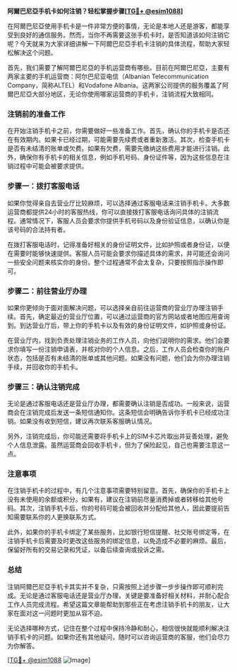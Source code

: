**阿爾巴尼亞手机卡如何注销？轻松掌握步骤[[TG💪+ @esim1088](https://t.me/s/esim1088)]**

在阿爾巴尼亞使用手机卡是一件非常方便的事情，无论是本地人还是游客，都能享受到良好的通信服务。然而，当你不再需要这张手机卡时，是否知道该如何注销它呢？今天就来为大家详细讲解一下阿爾巴尼亞手机卡注销的具体流程，帮助大家轻松解决这个问题。

首先，我们需要了解阿爾巴尼亞的手机运营商有哪些。目前在阿爾巴尼亞，主要有两家主要的手机运营商：阿尔巴尼亚电信（Albanian Telecommunication Company，简称ALTEL）和Vodafone Albania。这两家公司提供的服务覆盖了阿爾巴尼亞大部分地区，无论你使用哪家运营商的手机卡，注销流程大致相同。

### 注销前的准备工作

在开始注销手机卡之前，你需要做好一些准备工作。首先，确认你的手机卡是否还在有效期内。如果卡已经过期，可能需要先续费或者重新激活。其次，检查手机卡是否有未结清的账单或欠费。如果有欠费，需要先缴纳这些费用才能进行注销。此外，确保你有手机卡的相关信息，例如手机号码、身份证件等，因为这些信息在注销过程中可能会被要求提供。

### 步骤一：拨打客服电话

如果你觉得亲自去营业厅比较麻烦，可以选择通过客服电话来注销手机卡。大多数运营商都提供24小时的客服热线，你可以直接拨打客服电话询问具体的注销流程。通常情况下，客服人员会要求你提供手机号码以及身份验证信息，以确认你是该号码的合法持有者。

在拨打客服电话时，记得准备好相关的身份证明文件，比如护照或者身份证，以便在需要时能够快速提供。客服人员可能会要求你描述具体的需求，并可能还会询问一些安全问题来核实你的身份。整个过程通常不会太复杂，只要按照指示操作即可。

### 步骤二：前往营业厅办理

如果你更倾向于面对面解决问题，可以选择亲自前往运营商的营业厅办理注销手续。首先，确定最近的营业厅位置，可以通过运营商的官方网站或者地图应用查询到。到达营业厅后，带上你的手机卡以及有效的身份证明文件，如护照或身份证。

在营业厅内，找到负责处理注销业务的工作人员，向他们说明你的需求。他们会要求你填写一份注销申请表，并核对你的个人信息。之后，工作人员会检查你的账户状态，包括是否有未结清的账单或其他问题。如果没有问题，他们会为你办理注销手续，并回收你的手机卡。

### 步骤三：确认注销完成

无论是通过客服电话还是营业厅办理，都需要确认注销是否成功。一般来说，运营商会在注销完成后发送一条短信通知你。这条短信会明确告诉你手机卡已经成功注销。如果没有收到短信，建议再次联系客服确认情况。

另外，注销完成后，你可能还需要将手机卡上的SIM卡芯片取出并妥善处理，避免个人信息泄露。虽然运营商会回收手机卡，但为了保险起见，自己也需要注意这一点。

### 注意事项

在注销手机卡的过程中，有几个注意事项需要特别留意。首先，确保你的手机卡上没有未使用的余额或积分。如果有，建议在注销前尽量消费掉或者转移给其他号码。其次，注销手机卡后，你的号码可能会被回收并分配给其他人，因此要提前告知需要联系你的人更换联系方式。

此外，如果你的手机卡绑定了某些服务，比如银行短信提醒、社交账号绑定等，在注销手机卡后需要及时更改这些服务的绑定信息，以免造成不必要的麻烦。最后，保留好所有的交易记录和凭证，以备后续查询或投诉之需。

### 总结

注销阿爾巴尼亞手机卡其实并不复杂，只需按照上述步骤一步步操作即可顺利完成。无论是通过客服电话还是营业厅办理，关键是要准备好相关材料，并耐心配合工作人员完成流程。希望这篇文章能帮助到那些正在考虑注销手机卡的朋友，让大家在面对这一问题时更加从容不迫。

无论选择哪种方式，记住在整个过程中保持冷静和耐心，相信很快就能顺利解决注销手机卡的问题。如果你还有其他疑问，随时可以咨询运营商的客服，他们会尽力为你解答。

[[TG💪+ @esim1088](https://t.me/s/esim1088) ![Image](https://i.postimg.cc/4NQfJmqS/Snipaste-2025-05-13-00-14-12.png)]
